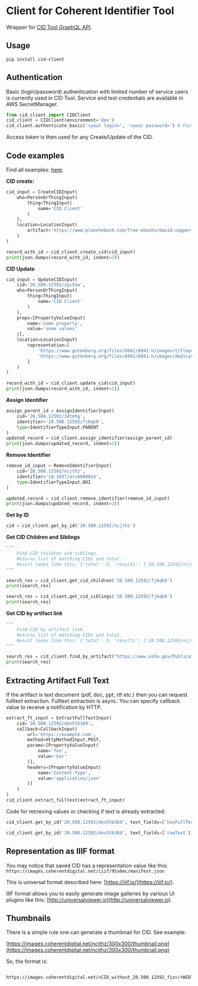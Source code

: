 # Client for Coherent Identifier Tool

Wrapper for [CID Tool GraphQL API](https://github.com/coherentdigital/coherent-identifier/tree/cid-oleg-new/cid_tool).

## Usage

    pip install cid-client    
    
## Authentication

Basic (login/password) authentication with limited number of service users is currently used in CID Tool.
Service and test credentials are available in AWS SecretManager.

```python
from cid_client import CIDClient
cid_client = CIDClient(environment='dev')
cid_client.authenticate_basic('<your login>', '<your password>') # Paste real credentials here
```

Access token is then used for any Create/Update of the CID.


## Code examples

Find all examples: [here](examples).

**CID create:**

```python
cid_input = CreateCIDInput(
    who=PersonOrThingInput(
        thing=ThingInput(
            name='CID Client'
        )
    ),
    location=LocationInput(
        artifact='https://www.planetebook.com/free-ebooks/david-copperfield.pdf'
    )
)

record_with_id = cid_client.create_cid(cid_input)
print(json.dumps(record_with_id, indent=2))

```


**CID Update**

```python
cid_input = UpdateCIDInput(
    cid='20.500.12592/zpc91w',
    who=PersonOrThingInput(
        thing=ThingInput(
            name='CID Client'
        )
    ),
    props=[PropertyValueInput(
        name='some property',
        value='some values'
    )],
    location=LocationInput(
        representation=[
            'https://www.gutenberg.org/files/6941/6941-h/images/titlepage.jpg',
            'https://www.gutenberg.org/files/6941/6941-h/images/dedication.jpg'
        ]
    )
)

record_with_id = cid_client.update_cid(cid_input)
print(json.dumps(record_with_id, indent=2))
```

**Assign Identifier**

```python
assign_parent_id = AssignIdentifierInput(
    cid='20.500.12592/34tmtg',
    identifier='20.500.12592/fj6qk0',
    type=IdentifierTypeInput.PARENT
)
updated_record = cid_client.assign_identifier(assign_parent_id)
print(json.dumps(updated_record, indent=2))
```

**Remove Identifier**

```python
remove_id_input = RemoveIdentifierInput(
    cid='20.500.12592/ncjthz',
    identifier='10.1037/arc0000014',
    type=IdentifierTypeInput.DOI
)

updated_record = cid_client.remove_identifier(remove_id_input)
print(json.dumps(updated_record, indent=2))
```

**Get by ID**

```python
cid = cid_client.get_by_id('20.500.12592/ncjthz')
```

**Get CID Children and Siblings**

```python
"""
    Find CID children and siblings.
    Returns list of matching CIDs and total.
    Result looks like this: {'total': 5, 'results': ['20.500.12592/ncjthz', ...]}
"""

search_res = cid_client.get_cid_children('20.500.12592/fj6qk0')
print(search_res)

search_res = cid_client.get_cid_siblings('20.500.12592/fj6qk0')
print(search_res)
```

**Get CID by artifact link**

```python
"""
    Find CID by artifact link.
    Returns list of matching CIDs and total. 
    Result looks like this: {'total': 5, 'results': ['20.500.12592/ncjthz']}
"""

search_res = cid_client.find_by_artifact("https://www.osha.gov/Publications/OSHA3990.pdf")
print(search_res)
```

## Extracting Artifact Full Text
If the artifact is text document (pdf, doc, ppt, rtf etc.) then you can request fulltext extraction.
Fulltext extraction is async. You can specify callback value to receive a notification by HTTP.

```python
extract_ft_input = ExtractFullTextInput(
    cid='20.500.12592/dev5tb369',
    callback=CallbackInput(
        url='https://example.com',
        method=HttpMethodInput.POST,
        params=[PropertyValueInput(
            name='foo',
            value='bar'
        )],
        headers=[PropertyValueInput(
            name='Content-Type',
            value='application/json'
        )]
    )
)
cid_client.extract_fulltext(extract_ft_input)
```

Code for retrieving values or checking if text is already extracted:
```python
cid_client.get_by_id('20.500.12592/dev5tb369', text_fields=['hasFullText'])

cid_client.get_by_id('20.500.12592/dev5tb369', text_fields=['rawText'])
```  

## Representation as IIIF format
You may notice that saved CID has a representation value like this: `https://images.coherentdigital.net/iiif/95x6mc/manifest.json`

This is universal format described here: [https://iiif.io/](https://iiif.io/).

IIIF format allows you to easily generate image galleries by various UI plugins like this: 
[http://universalviewer.io](http://universalviewer.io)


## Thumbnails

There is a simple rule one can generate a thumbnail for CID. See example:

[https://images.coherentdigital.net/ncjthz/300x300/thumbnail.png](https://images.coherentdigital.net/ncjthz/300x300/thumbnail.png)

So, the format is:

```
    https://images.coherentdigital.net/<CID_without_20.500.12592_fix>/<WIDTH>x<HEIGHT>/thumbnail.png
```
